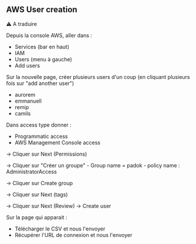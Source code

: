 ## AWS User creation

:warning: A traduire

Depuis la console AWS, aller dans :
- Services (bar en haut)
- IAM
- Users (menu à gauche)
- Add users

Sur la nouvelle page, créer plusieurs users d'un coup (en cliquant plusieurs fois sur "add another user")
- aurorem
- emmanuell
- remip
- camils

Dans access type donner :
- Programmatic access
- AWS Management Console access

-> Cliquer sur Next (Permissions)

-> Cliquer sur "Créer un groupe"
    - Group name = padok
    - policy name : AdministratorAccess

-> Cliquer sur Create group

-> Cliquer sur Next (tags)

-> Cliquer sur Next (Review)
-> Create user


Sur la page qui apparait :
- Télécharger le CSV et nous l'envoyer
- Récupérer l'URL de connexion et nous l'envoyer
